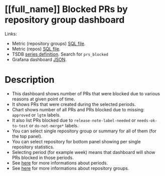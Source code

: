 <h1 id="kubernetes-dashboard">[[full_name]] Blocked PRs by repository group dashboard</h1>
<p>Links:</p>
<ul>
<li>Metric (repository groups) <a href="https://github.com/cncf/devstats/blob/master/metrics/kubernetes/prs_blocked.sql" target="_blank">SQL file</a>.</li>
<li>Metric (repos) <a href="https://github.com/cncf/devstats/blob/master/metrics/kubernetes/prs_blocked_repos.sql" target="_blank">SQL file</a>.</li>
<li>TSDB <a href="https://github.com/cncf/devstats/blob/master/metrics/kubernetes/metrics.yaml" target="_blank">series definition</a>. Search for <code>prs_blocked</code></li>
<li>Grafana dashboard <a href="https://github.com/cncf/devstats/blob/master/grafana/dashboards/kubernetes/blocked-prs-repository-groups.json" target="_blank">JSON</a>.</li>
</ul>
<h1 id="description">Description</h1>
<ul>
<li>This dashboard shows number of PRs that were blocked due to various reasons at given point of time.</li>
<li>It shows PRs that were created during the selected periods.</li>
<li>Chart shows number of all PRs and PRs blocked due to missing: <code>approved</code> or <code>lgtm</code> labels.</li>
<li>It also list PRs blocked due to <code>release-note-label-needed</code> or <code>needs-ok-to-test</code> or <code>do-not-merge*</code> labels.</li>
<li>You can select single repository group or summary for all of them (for the top panel).</li>
<li>You can select repository for bottom panel showing per single repository statistics.</li>
<li>Selecting period (for example week) means that dashboard will show PRs blocked in those periods.</li>
<li>See <a href="https://github.com/cncf/devstats/blob/master/docs/periods.md" target="_blank">here</a> for more informations about periods.</li>
<li>See <a href="https://github.com/cncf/devstats/blob/master/docs/repository_groups.md" target="_blank">here</a> for more informations about repository groups.</li>
</ul>
